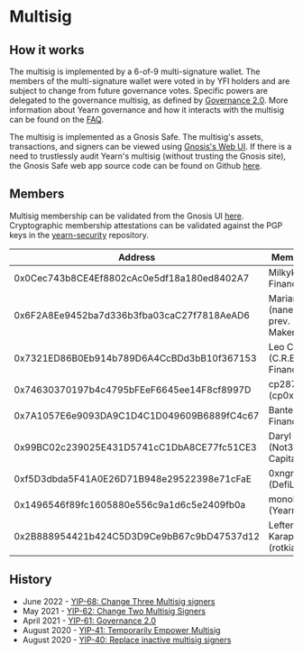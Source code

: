 # Multisig

## How it works

The multisig is implemented by a 6-of-9 multi-signature wallet. The members of the multi-signature wallet were voted in by YFI holders and are subject to change from future governance votes. Specific powers are delegated to the governance multisig, as defined by [Governance 2.0](https://gov.yearn.finance/t/yip-41-temporarily-empower-multisig/3630). More information about Yearn governance and how it interacts with the multisig can be found on the [FAQ](https://docs.yearn.finance/resources/faq#governance).

The multisig is implemented as a Gnosis Safe. The multisig's assets, transactions, and signers can be viewed using [Gnosis's Web UI](https://gnosis-safe.io/app/eth:0xFEB4acf3df3cDEA7399794D0869ef76A6EfAff52/balances). If there is a need to trustlessly audit Yearn's multisig (without trusting the Gnosis site), the Gnosis Safe web app source code can be found on Github [here](https://github.com/gnosis/safe-react). 

## Members

Multisig membership can be validated from the Gnosis UI [here](https://app.safe.global/home?safe=eth:0xFEB4acf3df3cDEA7399794D0869ef76A6EfAff52).  
Cryptographic membership attestations can be validated against the PGP keys in the [yearn-security](https://github.com/yearn/yearn-security/tree/master/keys) repository.

| Address                                                                                              | Member Name                                 | Membership Attestation                                                           | Etherscan                                                                                          |
|------------------------------------------------------------------------------------------------------|--------------------------------------------|---------------------------------------------------------------------------------|----------------------------------------------------------------------------------------------------|
| 0x0Cec743b8CE4Ef8802cAc0e5df18a180ed8402A7 | Milkyklim (Yearn Finance) | keybase://public/milkyklim/yearn-social-proof.txt | [Etherscan](https://etherscan.io/address/0x0Cec743b8CE4Ef8802cAc0e5df18a180ed8402A7) |
| 0x6F2A8Ee9452ba7d336b3fba03caC27f7818AeAD6 | Mariano Conti (nanexcool.com, prev. MakerDAO) | [Twitter](https://twitter.com/nanexcool/status/1491900804223041540) | [Etherscan](https://etherscan.io/address/0x6F2A8Ee9452ba7d336b3fba03caC27f7818AeAD6) |
| 0x7321ED86B0Eb914b789D6A4CcBDd3bB10f367153 | Leo Cheng (C.R.E.A.M. Finance) | [Twitter](https://twitter.com/lumbergdoteth/status/1492736002724876291) | [Etherscan](https://etherscan.io/address/0x7321ED86B0Eb914b789D6A4CcBDd3bB10f367153) |
| 0x74630370197b4c4795bFEeF6645ee14F8cf8997D | cp287 (cp0x.com) | [Twitter](https://twitter.com/kaplansky1/status/1285427247286046725) | [Etherscan](https://etherscan.io/address/0x74630370197b4c4795bFEeF6645ee14F8cf8997D) |
| 0x7A1057E6e9093DA9C1D4C1D049609B6889fC4c67 | Banteg (Yearn Finance) | [Twitter](https://twitter.com/bantg/status/1285426492906909696) | [Etherscan](https://etherscan.io/address/0x7A1057E6e9093DA9C1D4C1D049609B6889fC4c67) |
| 0x99BC02c239025E431D5741cC1DbA8CE77fc51CE3 | Daryl Lau (Not3Lau Capital) | [Twitter](https://twitter.com/Daryllautk/status/1285434908383444992) | [Etherscan](https://etherscan.io/address/0x99BC02c239025E431D5741cC1DbA8CE77fc51CE3) |
| 0xf5D3dbda5F41A0E26D71B948e29522398e71cFaE | 0xngmi (DefiLlama) | [Twitter](https://twitter.com/0xngmi/status/1590047391797088257) | [Etherscan](https://etherscan.io/address/0xf5D3dbda5F41A0E26D71B948e29522398e71cFaE) |
| 0x1496546f89fc1605880e556c9a1d6c5e2409fb0a | monoloco (Yearn Finance) | [Gist](https://gist.github.com/therealmonoloco/306ffd61c46c662bb7f8d7a09b2ffb02) | [Etherscan](https://etherscan.io/address/0x1496546f89fc1605880e556c9a1d6c5e2409fb0a) |
| 0x2B888954421b424C5D3D9Ce9bB67c9bD47537d12 | Lefteris Karapetsas (rotkiapp) | [Twitter](https://twitter.com/LefterisJP/status/1590083336210644992) | [Etherscan](https://etherscan.io/address/0x2B888954421b424C5D3D9Ce9bB67c9bD47537d12) |


## History

- June 2022 - [YIP-68: Change Three Multisig signers](https://gov.yearn.finance/t/yip-68-rotate-multisig-signers/12582)
- May 2021 - [YIP-62: Change Two Multisig Signers](https://gov.yearn.finance/t/yip-62-change-two-multisig-signers/10758)
- April 2021 - [YIP-61: Governance 2.0](https://gov.yearn.finance/t/yip-61-governance-2-0/10460)
- August 2020 - [YIP-41: Temporarily Empower Multisig](https://gov.yearn.finance/t/yip-41-temporarily-empower-multisig/3630)
- August 2020 - [YIP-40: Replace inactive multisig signers](https://yips.yearn.finance/YIPS/yip-40)
